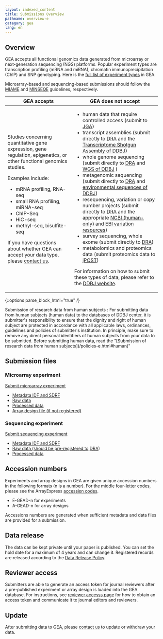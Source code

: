 ```yaml
---
layout: indexed_content
title: Submissions Overview
pathname: overview-e
category: gea
lang: en
---
```


## Overview <a name="over"></a>

GEA accepts all functional genomics data generated from microarray or next-generation sequencing (NGS) platforms. Popular experiment types are transcription profiling (mRNA and miRNA), chromatin immunoprecipitation (ChIP) and SNP genotyping. Here is the [full list of experiment types](/gea/experiment-types-e.html) in GEA.

Microarray-based and sequencing-based submissions should follow the [MIAME](http://fged.org/projects/miame/) and [MINSEQE](http://fged.org/projects/minseqe/) guidelines, respectively.

<table>
<thead>
<tr>
<th>GEA accepts</th>
<th>GEA does not accept</th>
</tr>
</thead>
<tbody>
<tr>
<td><p>Studies concerning quantitative gene expression, gene regulation, epigenetics, or other functional genomics studies.</p>
<p>Examples include:</p>
<ul>
<li>mRNA profiling, RNA-seq</li>
<li>small RNA profiling, miRNA-seq</li>
<li>ChIP-Seq</li>
<li>HiC-seq</li>
<li>methyl-seq, bisulfite-seq</li>
</ul>
<p>If you have questions about whether GEA can accept your data type, please <a href="/contact-e.html">contact us</a>.</p></td>
<td><ul>
<li>human data that require controlled access (submit to <a href="/jga/index-e.html">JGA</a>)</li>
<li>transcript assemblies (submit directly to <a href="/dra/submission-e.html">DRA</a> and the <a href="/ddbj/tsa-e.html">Transcriptome Shotgun Assembly of DDBJ</a>)</li>
<li>whole genome sequencing (submit directly to <a href="/dra/submission-e.html">DRA</a> and <a href="/ddbj/wgs-e.html">WGS of DDBJ</a> )</li>
<li>metagenomic sequencing (submit directly to <a href="/dra/submission-e.html">DRA</a> and <a href="/ddbj/environmental-e.html">environmental sequences of DDBJ</a>)</li>
<li>resequencing, variation or copy number projects (submit directly to <a href="/dra/submission-e.html">DRA</a> and the appropriate <a href="https://www.ncbi.nlm.nih.gov/snp/docs/submission/hts_launch_and_introductory_material/">NCBI (human-only)</a> and <a href="https://www.ebi.ac.uk/eva/">EBI variation resources</a>)</li>
<li>survey sequencing, whole exome (submit directly to <a href="/dra/submission-e.html">DRA</a>)</li>
<li>metabolomics and proteomics data (submit proteomics data to <a href="https://jpostdb.org/">jPOST</a>)</li>
</ul>
<p>For information on how to submit these types of data, please refer to the <a href="/submission-e.html">DDBJ website</a>.</p></td>
</tr>
</tbody>
</table>

{::options parse_block_html="true" /}
<div class="attention">
<span class="red">Submission of research data from human subjects</span>  
: For submitting data from human subjects (human data) to the databases of DDBJ center, it is submitter's responsibility to ensure that the dignity and right of human subject are protected in accordance with all applicable laws, ordinances, guidelines and policies of submitter's institution. In principle, make sure to remove any direct personal identifiers of human subjects from your data to be submitted. Before submitting human data, read the "[Submission of research data from human subjects](/policies-e.html#human)"
</div>

## Submission files <a name="sub-files"></a>

### Microarray experiment <a name="array-exp"></a>

[Submit microarray experiment](/gea/submit-array-e.html)

  - [Metadata IDF and SDRF](/gea/metadata-e.html)
  - [Raw data](/gea/datafile-e.html#array_data)
  - [Processed data](/gea/datafile-e.html#array-proc)
  - [Array design file (if not registered)](/gea/adf-e.html)

### Sequencing experiment <a name="seq-exp"></a>

[Submit sequencing experiment](/gea/submit-seq-e.html)

  - [Metadata IDF and SDRF](/gea/metadata-e.html)
  - [Raw data (should be pre-registered to](/gea/datafile-e.html#seq_raw) [DRA](/dra/submission-e.html))
  - [Processed data](/gea/datafile-e.html#seq_proc)

## Accession numbers <a name="acc"></a>

Experiments and array designs in GEA are given unique accession numbers in the following formats (n is a number). For the middle four-letter codes, please see the ArrayExpress [accession codes](https://www.ebi.ac.uk/arrayexpress/help/accession_codes.html).

  - E-GEAD-n for experiments
  - A-GEAD-n for array designs

Accessions numbers are generated when sufficient metadata and data files are provided for a submission.

## Data release <a name="rel"></a>

The data can be kept private until your paper is published. You can set the hold date for a maximum of 4 years and can change it. Registered records are released according to the [Data Release Policy](/data-release-policy-e.html).

## Reviewer access <a name="reviewer-access"></a>

Submitters are able to generate an access token for journal reviewers after a pre-published experiment or array design is loaded into the GEA database. For instructions, see [reviewer accesss page](/gea/reviewer-access-e.html) for how to obtain an access token and communicate it to journal editors and reviewers.

## Update <a name="update"></a>

After submitting data to GEA, please [contact us](/contact-e.html) to update or withdraw your data.